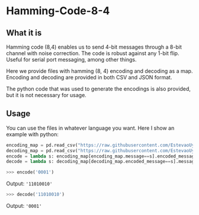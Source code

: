 # Hamming-Code-8-4
## What it is
Hamming code (8,4) enables us to send 4-bit messages through a 8-bit channel with noise correction.
The code is robust against any 1-bit flip. Useful for serial port messaging, among other things.

Here we provide files with hamming (8, 4) encoding and decoding as a map.
Encoding and decoding are provided in both CSV and JSON format.

The python code that was used to generate the encodings is also provided, but it is not necessary for usage.

## Usage
You can use the files in whatever language you want. Here I show an example with python:
```python
encoding_map = pd.read_csv("https://raw.githubusercontent.com/EstevaoUyra/Hamming-Code-8-4/main/encoding.csv", dtype=str)
decoding_map = pd.read_csv("https://raw.githubusercontent.com/EstevaoUyra/Hamming-Code-8-4/main/decoding.csv", dtype=str)
encode = lambda s: encoding_map[encoding_map.message==s].encoded_message.values[0]
decode = lambda s: decoding_map[decoding_map.encoded_message==s].message.values[0]
```

```python
>>> encode('0001')
```
Output: `'11010010'`

```python
>>> decode('11010010')
```
Output: `'0001'`
